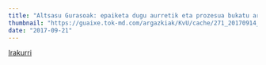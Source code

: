 ```yaml
---
title: "Altsasu Gurasoak: epaiketa dugu aurretik eta prozesua bukatu arte guztion laguntza behar dugu"
thumbnail: "https://guaixe.tok-md.com/argazkiak/KvU/cache/271_20170914_Altsasukoak_aske_festetako_bajadika_1_ENTZUNALTSASU_content.jpg"
date: "2017-09-21"
---
```

[Irakurri](https://guaixe.eus/altsasu/1506002716956-altsasu-gurasoak-epaiketa-dugu-aurretik-eta-prozesua-bukatu-arte-guztion-laguntza-behar-dugu)

